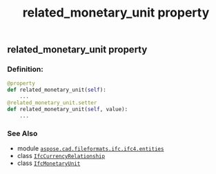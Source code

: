 ﻿---
title: related_monetary_unit property
second_title: Aspose.CAD for Python via .NET API References
description: 
type: docs
weight: 110
url: /python-net/aspose.cad.fileformats.ifc.ifc4.entities/ifccurrencyrelationship/related_monetary_unit/
is_root: false
---

## related_monetary_unit property

### Definition:
```python
@property
def related_monetary_unit(self):
    ...
@related_monetary_unit.setter
def related_monetary_unit(self, value):
    ...
```

### See Also
* module [`aspose.cad.fileformats.ifc.ifc4.entities`](../../)
* class [`IfcCurrencyRelationship`](/cad/python-net/aspose.cad.fileformats.ifc.ifc4.entities/ifccurrencyrelationship)
* class [`IfcMonetaryUnit`](/cad/python-net/aspose.cad.fileformats.ifc.ifc4.entities/ifcmonetaryunit)
